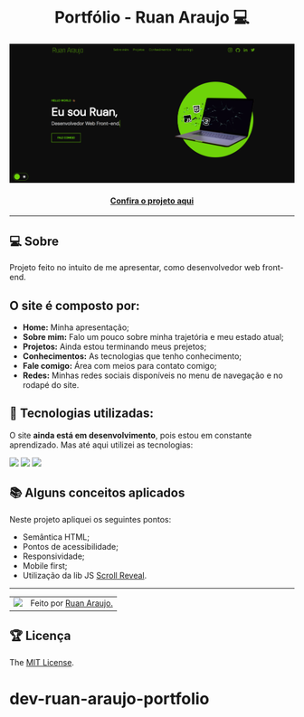 <h1 align="center">Portfólio - Ruan Araujo 💻</h1>

![Imagem do projeto finalizado](assets/images/tela-principal.PNG)

<h4 align="center"><a href="https://www.dev-ruan-araujo.com.br" target="_blank" title="Portfolio">Confira o projeto aqui</a></h4>

---

## 💻 Sobre

Projeto feito no intuito de me apresentar, como desenvolvedor web front-end.

##  O site é composto por:

- **Home:** Minha apresentação;
- **Sobre mim:** Falo um pouco sobre minha trajetória e meu estado atual;
- **Projetos:** Ainda estou terminando meus prejetos;
- **Conhecimentos:** As tecnologias que tenho conhecimento;
- **Fale comigo:** Área com meios para contato comigo;
- **Redes:** Minhas redes sociais disponíveis no menu de navegação e no rodapé do site.

## 🧠 Tecnologias utilizadas:

O site **ainda está em desenvolvimento**, pois estou em constante aprendizado. Mas até aqui utilizei as tecnologias:

<div>
    <img src="https://img.shields.io/badge/HTML5-E34F26?style=for-the-badge&logo=html5&logoColor=white" />
    <img src="https://img.shields.io/badge/CSS3-1572B6?style=for-the-badge&logo=css3&logoColor=white" />
    <img src="https://img.shields.io/badge/JavaScript-F7DF1E?style=for-the-badge&logo=javascript&logoColor=black" />
</div>

## 📚 Alguns conceitos aplicados

Neste projeto apliquei os seguintes pontos:
+ Semântica HTML;
+ Pontos de acessibilidade;
+ Responsividade;
+ Mobile first;
+ Utilização da lib JS <a href="https://scrollrevealjs.org">Scroll Reveal</a>.

---

<table>
  <tr>
    <td>
      <img src="https://avatars.githubusercontent.com/u/133602071?v=4" width="100px" />
    </td>
    <td>
      Feito por <a href="https://github.com/ruan1araujo">Ruan Araujo.</a> 
    </td>
  </tr>
</table>

## 🏆 Licença

The [MIT License](./LICENSE).

# dev-ruan-araujo-portfolio
